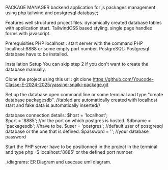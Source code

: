 PACKAGE MANAGER
backend application for js packages management using php tailwind and postgresql database;

Features
well structured project files.
dynamically created database tables with application start.
TailwindCSS based styling.
single page handled forms with javascript.

Prerequisities
PHP localhost : start server with the command PHP localhost:8888 or some empty port number.
PostgreSQL: Postgresql database have to be installed.

Installation Setup
You can skip step 2 if you don't want to create the database manually.

Clone the project using this url :
git clone https://github.com/Youcode-Classe-E-2024-2025/yassine-snaiki-package.git


Set up the database
open command line or some terminal and type "create database packagesdb".
//tabled are automatically created with localhost start and fake data is automatically inserted//


database connection details:
$host = 'localhost';  
$port = '8885';  //or the port on which postgres is hosted.
$dbname = 'packagesdb';  //have to be.
$user = 'postgres'; //default user of postgresql database or the one that is defined. 
$password = '';  //your database password

Start the PHP server
have to be positionned in the project in the terminal and type php -S localhost:'8885' or the defined port number

./diagrams: ER Diagram and usecase uml diagram.
